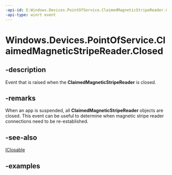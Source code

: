 ```yaml
---
-api-id: E:Windows.Devices.PointOfService.ClaimedMagneticStripeReader.Closed
-api-type: winrt event
---
```


<!-- Event syntax.
public event TypedEventHandler Closed<ClaimedMagneticStripeReader, ClaimedMagneticStripeReaderClosedEventArgs>
-->

# Windows.Devices.PointOfService.ClaimedMagneticStripeReader.Closed

## -description
Event that is raised when the **ClaimedMagneticStripeReader** is closed.

## -remarks
When an app is suspended, all **ClaimedMagneticStripeReader** objects are closed. This event can be useful to determine when magnetic stripe reader connections need to be re-established.

## -see-also
[IClosable](../windows.foundation/iclosable.md)

## -examples


